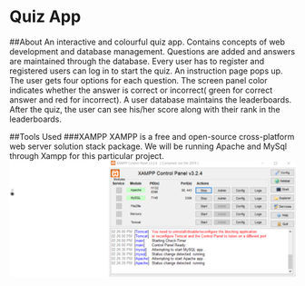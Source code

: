 # Quiz App

##About
An interactive and colourful quiz app. Contains concepts of web development and database management. Questions are added and answers are maintained through the database. Every user has to register and registered users can log in to start the quiz. An instruction page pops up. The user gets four options for each question. The screen panel color indicates whether the answer is correct or incorrect( green for correct answer and red for incorrect). A user database maintains the leaderboards. After the quiz, the user can see his/her score along with their rank in the leaderboards.

##Tools Used 
###XAMPP
XAMPP is a free and open-source cross-platform web server solution stack package.
We will be running Apache and MySql through Xampp for this particular project.
![](/quizz_images/xamppcontrol.png)
